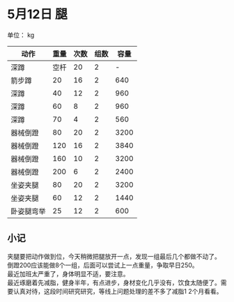 # 5月12日 腿
单位： kg  

| 动作 | 重量 | 次数 | 组数 | 容量 |
| ----- | ----- | ----- | ----- | ----- |
| 深蹲 | 空杆 | 20 | 2 | - |
| 箭步蹲 | 20 | 16 | 2 | 640 |
| 深蹲 | 40 | 12 | 2 | 960 |
| 深蹲 | 60 | 8 | 2 | 960 |
| 深蹲 | 70 | 4 | 2 | 560 |
| 器械倒蹬 | 80 | 20 | 2 | 3200 |
| 器械倒蹬 | 120 | 16 | 2 | 3840 |
| 器械倒蹬 | 160 | 10 | 2 | 3200 |
| 器械倒蹬 | 200 | 6 | 2 | 2400 |
| 坐姿夹腿 | 80 | 20 | 2 | 3200 |
| 坐姿夹腿 | 60 | 12 | 2 | 1440 |
| 卧姿腿弯举 | 25 | 12 | 2 | 600 |

## 小记
夹腿要把动作做到位，今天稍微把腿放开一点，发现一组最后几个都做不动了。  
倒蹬200应该能做8个一组，后面可以尝试上一点重量，争取早日250。  
最近加班太严重了，身体明显不适，要注意。  
最近琢磨着先减脂，健身半年，有点进步，身材变化几乎没有，饮食太随便了。需要认真对待，这段时间研究研究，等线上问题处理的差不多了减脂1 2个月看看。
